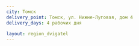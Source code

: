 ```yaml
---
city: Томск 
delivery_point: Томск, ул. Нижне-Луговая, дом 4
delivery_days: 4 рабочих дня

layout: region_dvigatel
---
```

